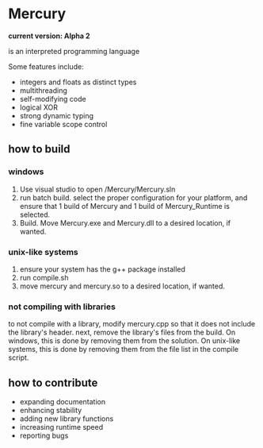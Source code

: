 # Mercury
**current version: Alpha 2**

is an interpreted programming language

Some features include:
* integers and floats as distinct types
* multithreading
* self-modifying code
* logical XOR
* strong dynamic typing
* fine variable scope control



## how to build
### windows
1. Use visual studio to open /Mercury/Mercury.sln
2. run batch build. select the proper configuration for your platform, and ensure that 1 build of Mercury and 1 build of Mercury_Runtime is selected.
3. Build. Move Mercury.exe and Mercury.dll to a desired location, if wanted.

### unix-like systems
1. ensure your system has the g++ package installed
2. run compile.sh
3. move mercury and mercury.so to a desired location, if wanted.


### not compiling with libraries
to not compile with a library, modify mercury.cpp so that it does not include the library's header. next, remove the library's files from the build. On windows, this is done by removing them from the solution. On unix-like systems, this is done by removing them from the file list in the compile script.


## how to contribute
* expanding documentation
* enhancing stability
* adding new library functions
* increasing runtime speed
* reporting bugs
